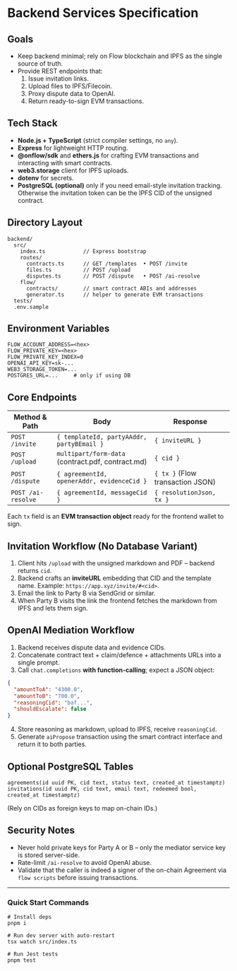 # Backend Services Specification

## Goals

- Keep backend minimal; rely on Flow blockchain and IPFS as the single source of truth.
- Provide REST endpoints that:
  1. Issue invitation links.
  2. Upload files to IPFS/Filecoin.
  3. Proxy dispute data to OpenAI.
  4. Return ready-to-sign EVM transactions.

## Tech Stack

- **Node.js + TypeScript** (strict compiler settings, no `any`).
- **Express** for lightweight HTTP routing.
- **@onflow/sdk** and **ethers.js** for crafting EVM transactions and interacting with smart contracts.
- **web3.storage** client for IPFS uploads.
- **dotenv** for secrets.
- **PostgreSQL (optional)** only if you need email-style invitation tracking. Otherwise the invitation token can be the IPFS CID of the unsigned contract.

## Directory Layout

```
backend/
  src/
    index.ts            // Express bootstrap
    routes/
      contracts.ts      // GET /templates  • POST /invite
      files.ts          // POST /upload
      disputes.ts       // POST /dispute   • POST /ai-resolve
    flow/
      contracts/        // smart contract ABIs and addresses
      generator.ts      // helper to generate EVM transactions
  tests/
  .env.sample
```

## Environment Variables

```
FLOW_ACCOUNT_ADDRESS=<hex>
FLOW_PRIVATE_KEY=<hex>
FLOW_PRIVATE_KEY_INDEX=0
OPENAI_API_KEY=sk-...
WEB3_STORAGE_TOKEN=...
POSTGRES_URL=...     # only if using DB
```

## Core Endpoints

| Method & Path      | Body                                              | Response                         |
| ------------------ | ------------------------------------------------- | -------------------------------- |
| `POST /invite`     | `{ templateId, partyAAddr, partyBEmail }`         | `{ inviteURL }`                  |
| `POST /upload`     | `multipart/form-data` (contract.pdf, contract.md) | `{ cid }`                        |
| `POST /dispute`    | `{ agreementId, openerAddr, evidenceCid }`        | `{ tx }` (Flow transaction JSON) |
| `POST /ai-resolve` | `{ agreementId, messageCid }`                     | `{ resolutionJson, tx }`         |

Each `tx` field is an **EVM transaction object** ready for the frontend wallet to sign.

## Invitation Workflow (No Database Variant)

1. Client hits `/upload` with the unsigned markdown and PDF – backend returns `cid`.
2. Backend crafts an **inviteURL** embedding that CID and the template name. Example: `https://app.xyz/invite/#<cid>`.
3. Email the link to Party B via SendGrid or similar.
4. When Party B visits the link the frontend fetches the markdown from IPFS and lets them sign.

## OpenAI Mediation Workflow

1. Backend receives dispute data and evidence CIDs.
2. Concatenate contract text + claim/defence + attachments URLs into a single prompt.
3. Call `chat.completions` **with function-calling**; expect a JSON object:

```json
{
  "amountToA": "4300.0",
  "amountToB": "700.0",
  "reasoningCid": "baf...",
  "shouldEscalate": false
}
```

4. Store reasoning as markdown, upload to IPFS, receive `reasoningCid`.
5. Generate `aiPropose` transaction using the smart contract interface and return it to both parties.

## Optional PostgreSQL Tables

```
agreements(id uuid PK, cid text, status text, created_at timestamptz)
invitations(id uuid PK, cid text, email text, redeemed bool, created_at timestamptz)
```

(Rely on CIDs as foreign keys to map on-chain IDs.)

## Security Notes

- Never hold private keys for Party A or B – only the mediator service key is stored server-side.
- Rate-limit `/ai-resolve` to avoid OpenAI abuse.
- Validate that the caller is indeed a signer of the on-chain Agreement via `flow scripts` before issuing transactions.

---

### Quick Start Commands

```
# Install deps
pnpm i

# Run dev server with auto-restart
tsx watch src/index.ts

# Run Jest tests
pnpm test
```
